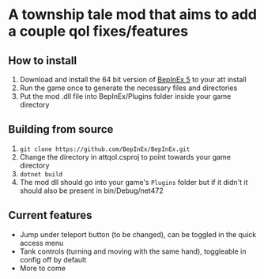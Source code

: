 # A township tale mod that aims to add a couple qol fixes/features
## How to install
1. Download and install the 64 bit version of [BepInEx 5](https://github.com/BepInEx/BepInEx) to your att install
2. Run the game once to generate the necessary files and directories
3. Put the mod .dll file into BepInEx/Plugins folder inside your game directory
## Building from source
1. ``git clone https://github.com/BepInEx/BepInEx.git``
2. Change the directory in attqol.csproj to point towards your game directory
3. ``dotnet build``
4. The mod dll should go into your game's ``Plugins`` folder but if it didn't it should also be present in bin/Debug/net472
## Current features
- Jump under teleport button (to be changed), can be toggled in the quick access menu
- Tank controls (turning and moving with the same hand), toggleable in config off by default
- More to come